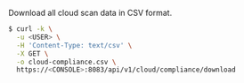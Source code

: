 Download all cloud scan data in CSV format.


```bash
$ curl -k \
  -u <USER> \
  -H 'Content-Type: text/csv' \
  -X GET \
  -o cloud-compliance.csv \
  https://<CONSOLE>:8083/api/v1/cloud/compliance/download
```

